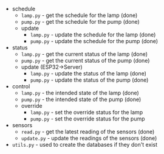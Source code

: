 * schedule
  * `lamp.py` - get the schedule for the lamp (done)
  * `pump.py` - get the schedule for the pump (done)
  * update
    * `lamp.py` - update the schedule for the lamp (done)
    * `pump.py` - update the schedule for the pump (done)
* status
  * `lamp.py` - get the current status of the lamp (done)
  * `pump.py` - get the current status of the pump (done)
  * update (ESP32->Server)
    * `lamp.py` - update the status of the lamp (done)
    * `pump.py` - update the status of the pump (done)
* control
  * `lamp.py` - the intended state of the lamp (done)
  * `pump.py` - the intended state of the pump (done)
  * override
    * `lamp.py` - set the override status for the lamp
    * `pump.py` - set the override status for the pump
* sensors
  * `read.py` - get the latest reading of the sensors (done)
  * `update.py` - update the readings of the sensors (done)
* `utils.py` - used to create the databases if they don't exist